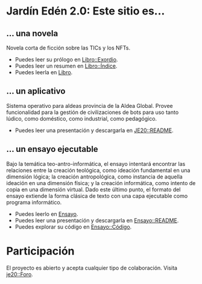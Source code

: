 # Jardín Edén 2.0: Este sitio es...

## ... una novela
Novela corta de ficción sobre las TICs y los NFTs.

- Puedes leer su prólogo en [Libro::Exordio](./exordio.md).
- Puedes leer un resumen en [Libro::Índice](./indice.md).
- Puedes leerla en [Libro](./diario.md).

## ... un aplicativo
Sistema operativo para aldeas provincia de la Aldea Global. Provee funcionalidad para la gestión de civilizaciones de bots para uso tanto lúdico, como doméstico, como industrial, como pedagógico.

- Puedes leer una presentación y descargarla en [JE20::README](./README.md).

## ... un ensayo ejecutable 
Bajo la temática teo-antro-informática, el ensayo intentará encontrar las relaciones entre la creación teológica, como ideación fundamental en una dimensión lógica; la creación antropológica, como instancia de aquella ideación en una dimensión física; y la creación informática, como intento de copia en una dimensión virtual. Dado este último punto, el formato del ensayo extiende la forma clásica de texto con una capa ejecutable como programa informático.

- Puedes leerlo en [Ensayo](./kernel/dist/web/index.html).
- Puedes leer una presentación y descargarla en [Ensayo::README](./kernel/README.md).
- Puedes explorar su código en [Ensayo::Código](./kernel/src/web/trinity).

# Participación
El proyecto es abierto y acepta cualquier tipo de colaboración. Visita [je20::Foro](https://github.com/jsanchezamai/je20/discussions/1#discussion-4036122).


